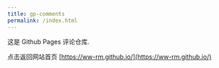 ```yaml
---
title: gp-comments
permalink: /index.html
---
```


这是 Github Pages 评论仓库.

点击返回网站首页 [https://ww-rm.github.io/](https://ww-rm.github.io/)
